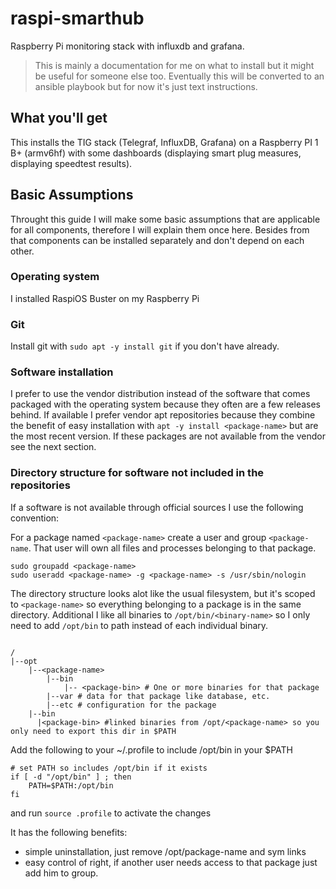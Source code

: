 # raspi-smarthub
Raspberry Pi monitoring stack with influxdb and grafana.

> This is mainly a documentation for me on what to install but it might be useful for someone else too. Eventually this will be converted to an ansible playbook but for now it's just text instructions.

## What you'll get
This installs the TIG stack (Telegraf, InfluxDB, Grafana) on a Raspberry PI 1 B+ (armv6hf) with some dashboards (displaying smart plug measures, displaying speedtest results).

## Basic Assumptions
Throught this guide I will make some basic assumptions that are applicable for all components, therefore I will explain them once here. Besides from that components can be installed separately and don't depend on each other.

### Operating system
I installed RaspiOS Buster on my Raspberry Pi

### Git
Install git with `sudo apt -y install git` if you don't have already.

### Software installation
I prefer to use the vendor distribution instead of the software that comes packaged with the operating system because they often are a few releases behind. If available I prefer vendor apt repositories because they combine the benefit of easy installation with `apt -y install <package-name>` but are the most recent version. If these packages are not available from the vendor see the next section.

### Directory structure for software not included in the repositories
If a software is not available through official sources I use the following convention:

For a package named `<package-name>` create a user and group `<package-name`. That user will own all files and processes belonging to that package.
```
sudo groupadd <package-name>
sudo useradd <package-name> -g <package-name> -s /usr/sbin/nologin
```

The directory structure looks alot like the usual filesystem, but it's scoped to `<package-name>` so everything belonging to a package is in the same directory.
Additional I like all binaries to `/opt/bin/<binary-name>` so I only need to add `/opt/bin` to path instead of each individual binary.

```shell script

```

```
/
|--opt
    |--<package-name>
        |--bin
            |-- <package-bin> # One or more binaries for that package
        |--var # data for that package like database, etc.
        |--etc # configuration for the package
    |--bin
      |<package-bin> #linked binaries from /opt/<package-name> so you only need to export this dir in $PATH
```
Add the following to your ~/.profile to include /opt/bin in your $PATH
```
# set PATH so includes /opt/bin if it exists
if [ -d "/opt/bin" ] ; then
    PATH=$PATH:/opt/bin
fi
```
and run `source .profile` to activate the changes

It has the following benefits:
* simple uninstallation, just remove /opt/package-name and sym links
* easy control of right, if another user needs access to that package just add him to group.
